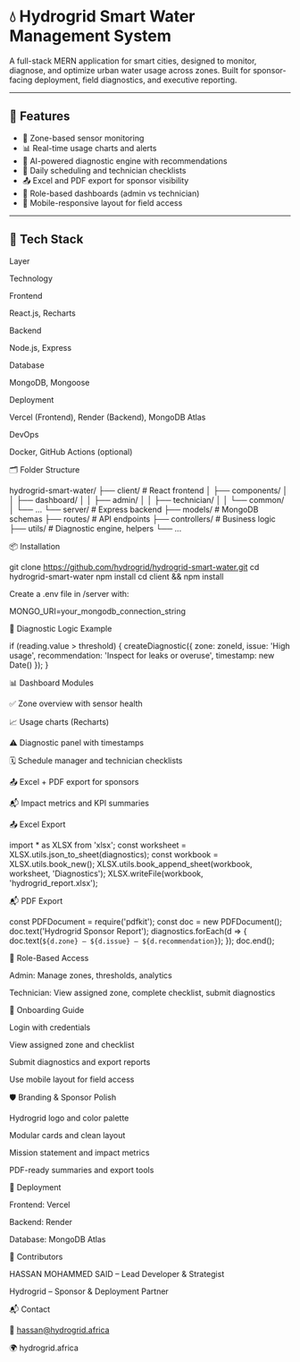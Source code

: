 # 💧 Hydrogrid Smart Water Management System

A full-stack MERN application for smart cities, designed to monitor, diagnose, and optimize urban water usage across zones. Built for sponsor-facing deployment, field diagnostics, and executive reporting.

---

## 🚀 Features

- 📍 Zone-based sensor monitoring
- 📊 Real-time usage charts and alerts
- 🧠 AI-powered diagnostic engine with recommendations
- 📅 Daily scheduling and technician checklists
- 📤 Excel and PDF export for sponsor visibility
- 🔐 Role-based dashboards (admin vs technician)
- 📱 Mobile-responsive layout for field access

---

## 🧱 Tech Stack

Layer

Technology

Frontend

React.js, Recharts

Backend

Node.js, Express

Database

MongoDB, Mongoose

Deployment

Vercel (Frontend), Render (Backend), MongoDB Atlas

DevOps

Docker, GitHub Actions (optional)

🗂️ Folder Structure

hydrogrid-smart-water/
├── client/        # React frontend
│   ├── components/
│   │   ├── dashboard/
│   │   ├── admin/
│   │   ├── technician/
│   │   └── common/
│   └── ...
└── server/        # Express backend
    ├── models/        # MongoDB schemas
    ├── routes/        # API endpoints
    ├── controllers/   # Business logic
    ├── utils/         # Diagnostic engine, helpers
    └── ...

📦 Installation

git clone https://github.com/hydrogrid/hydrogrid-smart-water.git
cd hydrogrid-smart-water
npm install
cd client && npm install

Create a .env file in /server with:

MONGO_URI=your_mongodb_connection_string

🧪 Diagnostic Logic Example

if (reading.value > threshold) {
  createDiagnostic({
    zone: zoneId,
    issue: 'High usage',
    recommendation: 'Inspect for leaks or overuse',
    timestamp: new Date()
  });
}

📊 Dashboard Modules

✅ Zone overview with sensor health

📈 Usage charts (Recharts)

⚠️ Diagnostic panel with timestamps

🗓️ Schedule manager and technician checklists

📤 Excel + PDF export for sponsors

📬 Impact metrics and KPI summaries

📤 Excel Export

import * as XLSX from 'xlsx';
const worksheet = XLSX.utils.json_to_sheet(diagnostics);
const workbook = XLSX.utils.book_new();
XLSX.utils.book_append_sheet(workbook, worksheet, 'Diagnostics');
XLSX.writeFile(workbook, 'hydrogrid_report.xlsx');

📬 PDF Export

const PDFDocument = require('pdfkit');
const doc = new PDFDocument();
doc.text('Hydrogrid Sponsor Report');
diagnostics.forEach(d => {
  doc.text(`${d.zone} – ${d.issue} – ${d.recommendation}`);
});
doc.end();

🔐 Role-Based Access

Admin: Manage zones, thresholds, analytics

Technician: View assigned zone, complete checklist, submit diagnostics

🧪 Onboarding Guide

Login with credentials

View assigned zone and checklist

Submit diagnostics and export reports

Use mobile layout for field access

🛡️ Branding & Sponsor Polish

Hydrogrid logo and color palette

Modular cards and clean layout

Mission statement and impact metrics

PDF-ready summaries and export tools

📍 Deployment

Frontend: Vercel

Backend: Render

Database: MongoDB Atlas

🤝 Contributors

HASSAN MOHAMMED SAID – Lead Developer & Strategist

Hydrogrid – Sponsor & Deployment Partner

📬 Contact

📧 hassan@hydrogrid.africa

🌍 hydrogrid.africa

